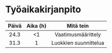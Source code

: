 # Työaikakirjanpito
|Päivä|Aika (h)|         Mitä tein   |
|:---:|:------:|:-------------------:|
|24.3 |<1      |Vaatimusmäärittely   |
|31.3 |1       |Luokkien suunnittelua|

